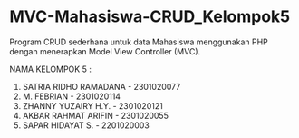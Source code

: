 # MVC-Mahasiswa-CRUD_Kelompok5
Program CRUD sederhana untuk data Mahasiswa menggunakan PHP dengan menerapkan Model View Controller (MVC).

NAMA KELOMPOK 5 :
1. SATRIA RIDHO RAMADANA - 2301020077
2. M. FEBRIAN            - 2301020114
3. ZHANNY YUZAIRY H.Y.   - 2301020121
4. AKBAR RAHMAT ARIFIN   - 2301020055
5. SAPAR HIDAYAT S.      - 2201020003
